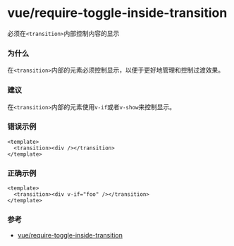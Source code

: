 # vue/require-toggle-inside-transition

必须在`<transition>`内部控制内容的显示

### 为什么

在`<transition>`内部的元素必须控制显示，以便于更好地管理和控制过渡效果。

### 建议

在`<transition>`内部的元素使用`v-if`或者`v-show`来控制显示。

### 错误示例

```vue
<template>
  <transition><div /></transition>
</template>
```

### 正确示例

```vue
<template>
  <transition><div v-if="foo" /></transition>
</template>
```

### 参考

- [vue/require-toggle-inside-transition](https://eslint.vuejs.org/rules/require-toggle-inside-transition.html)

